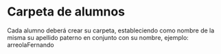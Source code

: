 # Carpeta de alumnos

Cada alumno deberá crear su carpeta, estableciendo como nombre de la misma su apellido paterno en conjunto con su nombre, ejemplo: arreolaFernando
